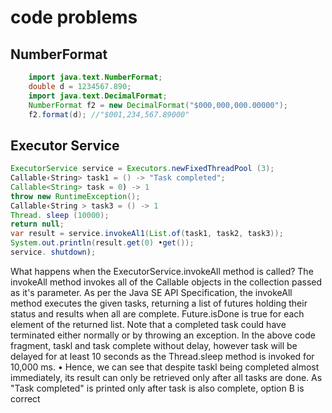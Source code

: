 # code problems

## NumberFormat

```java
    import java.text.NumberFormat;
    double d = 1234567.890;
    import java.text.DecimalFormat;
    NumberFormat f2 = new DecimalFormat("$000,000,000.00000");
    f2.format(d); //"$001,234,567.89000"
```

## Executor Service

```java
ExecutorService service = Executors.newFixedThreadPool (3);
Callable‹String> task1 = () -> "Task completed";
Callable<String> task = 0) -> 1
throw new RuntimeException();
Callable‹String > task3 = () -> 1
Thread. sleep (10000);
return null;
var result = service.invokeAl1(List.of(task1, task2, task3));
System.out.println(result.get(0) •get());
service. shutdown);
```

<p> What happens when the ExecutorService.invokeAll method is called?
    The invokeAll method invokes all of the Callable objects in the collection passed as it's parameter. As per the Java SE
    API Specification, the invokeAll method executes the given tasks, returning a list of futures holding their status and
    results when all are complete. Future.isDone is true for each element of the returned list. Note that a completed task
    could have terminated either normally or by throwing an exception.
    In the above code fragment, taskl and task complete without delay, however task will be delayed for at least 10
    seconds as the Thread.sleep method is invoked for 10,000 ms.
    • Hence, we can see that despite taskl being completed almost immediately, its result can only be retrieved only
    after all tasks are done. As "Task completed" is printed only after task is also complete, option B is correct
</p>
